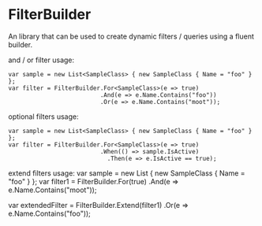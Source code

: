 # FilterBuilder
An library that can be used to create dynamic filters / queries using a fluent builder. 

and / or filter usage:

    var sample = new List<SampleClass> { new SampleClass { Name = "foo" } };
    var filter = FilterBuilder.For<SampleClass>(e => true)
                              .And(e => e.Name.Contains("foo"))
                              .Or(e => e.Name.Contains("moot"));

optional filters usage:

    var sample = new List<SampleClass> { new SampleClass { Name = "foo" } };
    var filter = FilterBuilder.For<SampleClass>(e => true)
                              .When(() => sample.IsActive)
                                .Then(e => e.IsActive == true);
              


extend filters usage:
  var sample = new List<SampleClass> { new SampleClass { Name = "foo" } };
  var filter1 = FilterBuilder.For<PersonStud>(true)
                             .And(e => e.Name.Contains("moot"));

  var extendedFilter = FilterBuilder.Extend<PersonStud>(filter1)
                                    .Or(e => e.Name.Contains("foo"));
                                    

                              
              

